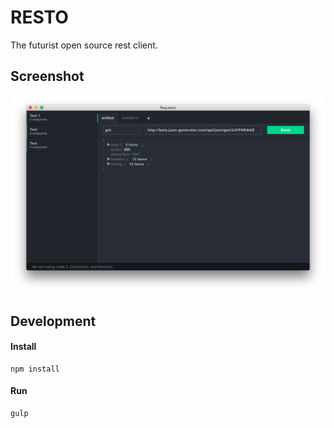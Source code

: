 # RESTO

The futurist open source rest client.

## Screenshot

![screenshot](/screenshot.png?raw=true "screenshot")

## Development

#### Install

```
npm install
```
#### Run

```
gulp
```
